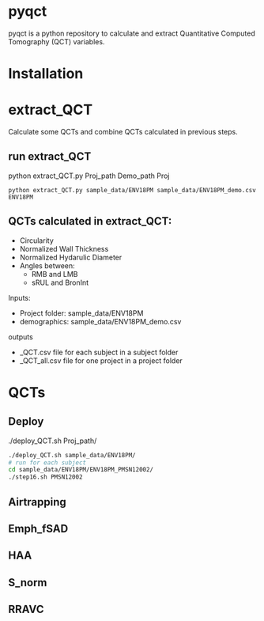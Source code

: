 # pyqct
pyqct is a python repository to calculate and extract Quantitative Computed Tomography (QCT) variables. 

# Installation



# extract_QCT
Calculate some QCTs and combine QCTs calculated in previous steps.
## run extract_QCT
python extract_QCT.py Proj_path Demo_path Proj
```
python extract_QCT.py sample_data/ENV18PM sample_data/ENV18PM_demo.csv ENV18PM
```

## QCTs calculated in extract_QCT:
- Circularity
- Normalized Wall Thickness
- Normalized Hydarulic Diameter
- Angles between:
  - RMB and LMB
  - sRUL and BronInt


Inputs:
- Project folder: sample_data/ENV18PM
- demographics: sample_data/ENV18PM_demo.csv


outputs 
- _QCT.csv file for each subject in a subject folder
- _QCT_all.csv file for one project in a project folder


# QCTs

## Deploy
./deploy_QCT.sh Proj_path/
```bash
./deploy_QCT.sh sample_data/ENV18PM/
# run for each subject
cd sample_data/ENV18PM/ENV18PM_PMSN12002/
./step16.sh PMSN12002
```
## Airtrapping

## Emph_fSAD

## HAA

## S_norm

## RRAVC


